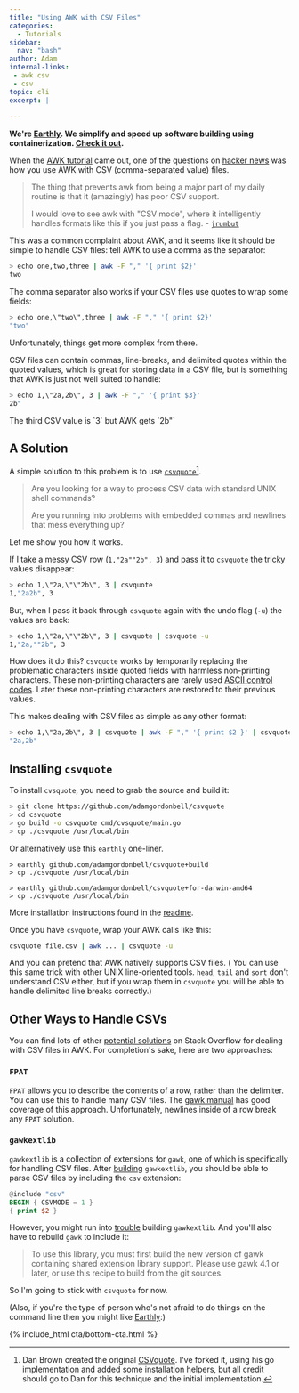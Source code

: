 ```yaml
---
title: "Using AWK with CSV Files"
categories:
  - Tutorials
sidebar:
  nav: "bash"
author: Adam
internal-links:
 - awk csv
 - csv 
topic: cli
excerpt: |
    
---
```

**We're [Earthly](https://earthly.dev/). We simplify and speed up software building using containerization. [Check it out](/).**

When the [AWK tutorial](/blog/awk-examples) came out, one of the questions on [hacker news](https://news.ycombinator.com/item?id=28707463) was how you use AWK with CSV (comma-separated value) files.

> The thing that prevents awk from being a major part of my daily routine is that it (amazingly) has poor CSV support.
>
> I would love to see awk with "CSV mode", where it intelligently handles formats like this if you just pass a flag. - [`jrumbut`](https://news.ycombinator.com/item?id=28709248)

This was a common complaint about AWK, and it seems like it should be simple to handle CSV files: tell AWK to use a comma as the separator:

~~~{.bash caption=">_"}
> echo one,two,three | awk -F "," '{ print $2}'
two
~~~

The comma separator also works if your CSV files use quotes to wrap some fields:

~~~{.bash caption=">_"}
> echo one,\"two\",three | awk -F "," '{ print $2}'
"two"
~~~

Unfortunately, things get more complex from there.

CSV files can contain commas, line-breaks, and delimited quotes within the quoted values, which is great for storing data in a CSV file, but is something that AWK is just not well suited to handle:

~~~{.bash caption=">_"}
> echo 1,\"2a,2b\", 3 | awk -F "," '{ print $3}'
2b"
~~~

<figcaption>The third CSV value is `3` but AWK gets `2b"`</figcaption>

## A Solution

A simple solution to this problem is to use [`csvquote`](https://github.com/adamgordonbell/csvquote)[^1].

>Are you looking for a way to process CSV data with standard UNIX shell commands?
>
> Are you running into problems with embedded commas and newlines that mess everything up?

Let me show you how it works.

If I take a messy CSV row (`1,"2a""2b", 3`) and pass it to `csvquote` the tricky values disappear:

~~~{.bash caption=">_"}
> echo 1,\"2a,\"\"2b\", 3 | csvquote
1,"2a2b", 3
~~~

But, when I pass it back through `csvquote` again with the undo flag (`-u`) the values are back:

~~~{.bash caption=">_"}
> echo 1,\"2a,\"\"2b\", 3 | csvquote | csvquote -u
1,"2a,""2b", 3
~~~

How does it do this? `csvquote` works by temporarily replacing the problematic characters inside quoted fields with harmless non-printing characters. These non-printing characters are rarely used [ASCII control codes](https://en.wikipedia.org/wiki/C0_and_C1_control_codes). Later these non-printing characters are restored to their previous values.

This makes dealing with CSV files as simple as any other format:

~~~{.bash caption=">_"}
> echo 1,\"2a,2b\", 3 | csvquote | awk -F "," '{ print $2 }' | csvquote -u 
"2a,2b" 
~~~

## Installing `csvquote`

To install `cvsquote`, you need to grab the source and build it:

~~~{.bash caption=">_"}
> git clone https://github.com/adamgordonbell/csvquote
> cd csvquote
> go build -o csvquote cmd/cvsquote/main.go
> cp ./csvquote /usr/local/bin
~~~

Or alternatively use this `earthly` one-liner.

~~~{.output caption="Linux Install"}
> earthly github.com/adamgordonbell/csvquote+build
> cp ./csvquote /usr/local/bin
~~~

~~~{.output caption="MacOS Install"}
> earthly github.com/adamgordonbell/csvquote+for-darwin-amd64
> cp ./csvquote /usr/local/bin
~~~

More installation instructions found in the [readme](https://github.com/adamgordonbell/csvquote).

Once you have `csvquote`, wrap your AWK calls like this:

~~~ {.bash caption=">_"}
csvquote file.csv | awk ... | csvquote -u
~~~

And you can pretend that AWK natively supports CSV files. ( You can use this same trick with other UNIX line-oriented tools. `head`, `tail` and `sort` don't understand CSV either, but if you wrap them in `csvquote` you will be able to handle delimited line breaks correctly.)

## Other Ways to Handle CSVs

You can find lots of other [potential solutions](https://stackoverflow.com/questions/314384/parsing-a-csv-file-using-gawk) on Stack Overflow for dealing with CSV files in AWK. For completion's sake, here are two approaches:

### `FPAT`

`FPAT` allows you to describe the contents of a row, rather than the delimiter. You can use this to handle many CSV files. The [gawk manual](https://www.gnu.org/software/gawk/manual/html_node/Splitting-By-Content.html) has good coverage of this approach. Unfortunately, newlines inside of a row break any `FPAT` solution.

### `gawkextlib`

`gawkextlib` is a collection of extensions for `gawk`, one of which is specifically for handling CSV files. After [building](http://gawkextlib.sourceforge.net/csv/gawk-csv.html) `gawkextlib`, you should be able to parse CSV files by including the `csv` extension:

``` awk
@include "csv"
BEGIN { CSVMODE = 1 }
{ print $2 }
```

However, you might run into [trouble](https://unix.stackexchange.com/questions/102976/gawk-with-gawkextlib) building `gawkextlib`. And you'll also have to rebuild `gawk` to include it:

> To use this library, you must first build the new version of gawk containing shared extension library support. Please use gawk 4.1 or later, or use this recipe to build from the git sources.

So I'm going to stick with `csvquote` for now.

(Also, if you're the type of person who's not afraid to do things on the command line then you might like [Earthly](/):)

{% include_html cta/bottom-cta.html %}

[^1]: Dan Brown created the original [CSVquote](https://github.com/dbro/csvquote). I've forked it, using his go implementation and added some installation helpers, but all credit should go to Dan for this technique and the initial implementation.
